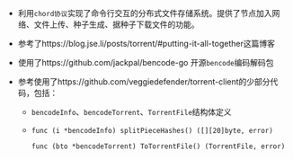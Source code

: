 - 利用`chord协议`实现了命令行交互的分布式文件存储系统。提供了节点加入网络、文件上传、种子生成、据种子下载文件的功能。

- 参考了https://blog.jse.li/posts/torrent/#putting-it-all-together这篇博客

- 使用了https://github.com/jackpal/bencode-go 开源`bencode`编码解码包

- 参考使用了https://github.com/veggiedefender/torrent-client的少部分代码，包括：

  - `bencodeInfo`、`bencodeTorrent`、`TorrentFile`结构体定义

  - `func (i *bencodeInfo) splitPieceHashes() ([][20]byte, error)`

    `func (bto *bencodeTorrent) ToTorrentFile() (TorrentFile, error)`

